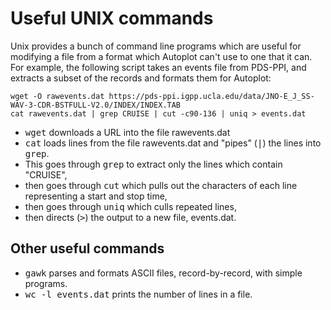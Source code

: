 # Useful UNIX commands

Unix provides a bunch of command line programs which are useful
for modifying a file from a format which Autoplot can't use to one
that it can.  For example, the following script takes an events
file from PDS-PPI, and extracts a subset of the records and formats
them for Autoplot:

~~~~~
wget -O rawevents.dat https://pds-ppi.igpp.ucla.edu/data/JNO-E_J_SS-WAV-3-CDR-BSTFULL-V2.0/INDEX/INDEX.TAB
cat rawevents.dat | grep CRUISE | cut -c90-136 | uniq > events.dat
~~~~~

* <tt>wget</tt> downloads a URL into the file rawevents.dat
* <tt>cat</tt> loads lines from the file rawevents.dat and "pipes" (<tt>|</tt>) the lines into <tt>grep</tt>.
* This goes through <tt>grep</tt> to extract only the lines which contain "CRUISE",
* then goes through <tt>cut</tt> which pulls out the characters of each line representing a start and stop time,
* then goes through <tt>uniq</tt> which culls repeated lines,
* then directs (<tt>></tt>) the output to a new file, events.dat.

## Other useful commands
* <tt>gawk</tt> parses and formats ASCII files, record-by-record, with simple programs.
* <tt>wc -l events.dat</tt> prints the number of lines in a file.

